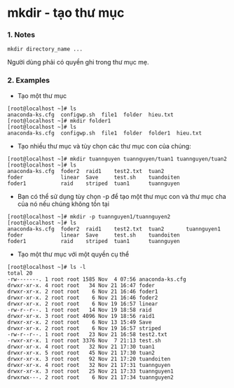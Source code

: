 # mkdir - tạo thư mục
### 1. Notes
```
mkdir directory_name ...
```
Người dùng phải có quyền ghi trong thư mục mẹ.
### 2. Examples
* Tạo một thư mục
```
[root@localhost ~]# ls
anaconda-ks.cfg  configwp.sh  file1  folder  hieu.txt
[root@localhost ~]# mkdir folder1
[root@localhost ~]# ls
anaconda-ks.cfg  configwp.sh  file1  folder  folder1  hieu.txt
```
* Tạo nhiều thư mục và tùy chọn các thư mục con của chúng:
```
[root@localhost ~]# mkdir tuannguyen tuannguyen/tuan1 tuannguyen/tuan2
[root@localhost ~]# ls
anaconda-ks.cfg  foder2  raid1    test2.txt  tuan2
foder            linear  Save     test.sh    tuandoiten
foder1           raid    striped  tuan1      tuannguyen
```
* Bạn có thể sử dụng tùy chọn -p để tạo một thư mục con và thư mục cha của nó nếu chúng không tồn tại
```
[root@localhost ~]# mkdir -p tuannguyen1/tuannguyen2
[root@localhost ~]# ls
anaconda-ks.cfg  foder2  raid1    test2.txt  tuan2       tuannguyen1
foder            linear  Save     test.sh    tuandoiten
foder1           raid    striped  tuan1      tuannguyen
```
* Tạo một thư mục với một quyền cụ thể
```
[root@localhost ~]# ls -l
total 20
-rw-------. 1 root root 1585 Nov  4 07:56 anaconda-ks.cfg
drwxr-xr-x. 4 root root   34 Nov 21 16:47 foder
drwxr-xr-x. 2 root root    6 Nov 21 16:46 foder1
drwxr-xr-x. 2 root root    6 Nov 21 16:46 foder2
drwxr-xr-x. 2 root root    6 Nov 19 16:57 linear
-rw-r--r--. 1 root root   14 Nov 19 18:58 raid
drwxr-xr-x. 3 root root 4096 Nov 19 18:56 raid1
drwxr-xr-x. 2 root root    6 Nov 13 15:49 Save
drwxr-xr-x. 2 root root    6 Nov 19 16:57 striped
-rw-r--r--. 1 root root   23 Nov 21 16:58 test2.txt
-rwxr-xr-x. 1 root root 3376 Nov  7 21:13 test.sh
drwxr-xr-x. 4 root root   32 Nov 21 17:30 tuan1
drwxr-xr-x. 5 root root   45 Nov 21 17:30 tuan2
drwxr-xr-x. 3 root root   92 Nov 21 17:20 tuandoiten
drwxr-xr-x. 4 root root   32 Nov 21 17:31 tuannguyen
drwxr-xr-x. 3 root root   25 Nov 21 17:33 tuannguyen1
drwxrwx---. 2 root root    6 Nov 21 17:34 tuannguyen2

```